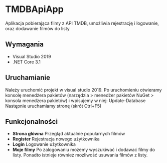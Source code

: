 # TMDBApiApp
Aplikacja pobierająca filmy z API TMDB, umożliwia rejestrację i logowanie, oraz dodawanie filmów do listy


## Wymagania

- Visual Studio 2019
- .NET Core 3.1

## Uruchamianie

Należy uruchomić projekt w visual studio 2019. 
Po uruchomieniu otwieramy konsolę menedżera pakietów (narzędzia > menedżer pakietów NuGet > konsola menedżera pakietów) i wpisujemy w niej: Update-Database
Następnie uruchamiamy stronę (skrót Ctrl+F5)

## Funkcjonalności

- **Strona główna**
    Przegląd aktualnie popularnych filmów
- **Register**
    Rejestracja nowego użytkownika
- **Login**
    Logowanie użytkownika
- **Moje filmy**
    Po zalogowaniu możemy wyszukiwać i dodawać filmy do listy. Ponadto istnieje również możliwość usuwania filmów z listy.
    
